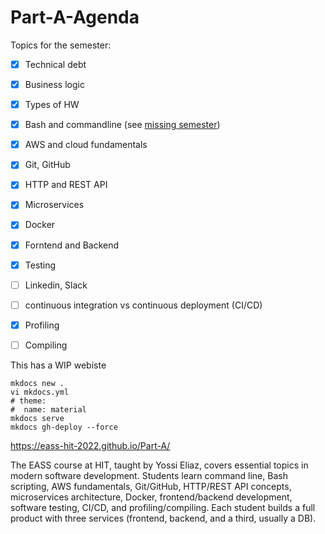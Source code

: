 # Part-A-Agenda

Topics for the semester:

 - [x] Technical debt
 - [x] Business logic
 - [x] Types of HW
 - [x] Bash and commandline (see [missing semester](https://missing.csail.mit.edu/2020/course-shell/))
 - [x] AWS and cloud fundamentals  
 - [x] Git, GitHub
 - [x] HTTP and REST API
 - [x] Microservices
 - [x] Docker
 - [x] Forntend and Backend
 - [x] Testing
 - [ ] Linkedin, Slack
 - [ ] continuous integration vs continuous deployment (CI/CD)
 - [x] Profiling
 - [ ] Compiling


This has a WIP webiste 

```
mkdocs new .
vi mkdocs.yml
# theme:
#  name: material
mkdocs serve
mkdocs gh-deploy --force
```
https://eass-hit-2022.github.io/Part-A/


The EASS course at HIT, taught by Yossi Eliaz, covers essential topics in modern software development. Students learn command line, Bash scripting, AWS fundamentals, Git/GitHub, HTTP/REST API concepts, microservices architecture, Docker, frontend/backend development, software testing, CI/CD, and profiling/compiling. Each student builds a full product with three services (frontend, backend, and a third, usually a DB).
